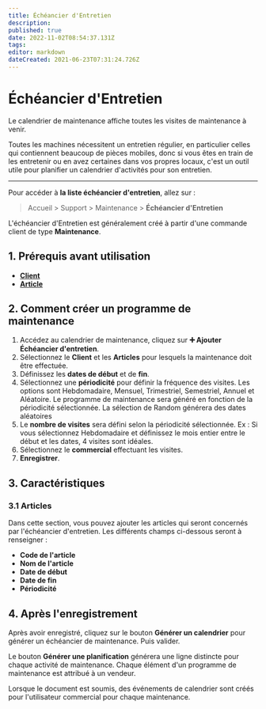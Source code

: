 ```yaml
---
title: Échéancier d'Entretien
description: 
published: true
date: 2022-11-02T08:54:37.131Z
tags: 
editor: markdown
dateCreated: 2021-06-23T07:31:24.726Z
---
```


# Échéancier d'Entretien

Le calendrier de maintenance affiche toutes les visites de maintenance à venir.

Toutes les machines nécessitent un entretien régulier, en particulier celles qui contiennent beaucoup de pièces mobiles, donc si vous êtes en train de les entretenir ou en avez certaines dans vos propres locaux, c'est un outil utile pour planifier un calendrier d'activités pour son entretien.

---

Pour accéder à **la liste échéancier d'entretien**, allez sur :

> Accueil > Support > Maintenance > **Échéancier d'Entretien**

L'échéancier d'Entretien est généralement créé à partir d'une commande client de type **Maintenance**.

## 1. Prérequis avant utilisation

- **[Client](/fr/crm/customer)**
- **[Article](/fr/stocks/item)**

## 2. Comment créer un programme de maintenance

1. Accédez au calendrier de maintenance, cliquez sur **:heavy_plus_sign: Ajouter Échéancier d'entretien**.
2. Sélectionnez le **Client** et les **Articles** pour lesquels la maintenance doit être effectuée.
3. Définissez les **dates de début** et de **fin**.
4. Sélectionnez une **périodicité** pour définir la fréquence des visites. Les options sont Hebdomadaire, Mensuel, Trimestriel, Semestriel, Annuel et Aléatoire. Le programme de maintenance sera généré en fonction de la périodicité sélectionnée. La sélection de Random générera des dates aléatoires
5. Le **nombre de visites** sera défini selon la périodicité sélectionnée. Ex : Si vous sélectionnez Hebdomadaire et définissez le mois entier entre le début et les dates, 4 visites sont idéales.
6. Sélectionnez le **commercial** effectuant les visites.
7. **Enregistrer**.

## 3. Caractéristiques

### 3.1 Articles

Dans cette section, vous pouvez ajouter les articles qui seront concernés par l'échéancier d'entretien. Les différents champs ci-dessous seront à renseigner :

- **Code de l'article**
- **Nom de l'article**
- **Date de début**
- **Date de fin**
- **Périodicité**

## 4. Après l'enregistrement

Après avoir enregistré, cliquez sur le bouton **Générer un calendrier** pour générer un échéancier de maintenance. Puis valider.

Le bouton **Générer une planification** générera une ligne distincte pour chaque activité de maintenance. Chaque élément d'un programme de maintenance est attribué à un vendeur.

Lorsque le document est soumis, des événements de calendrier sont créés pour l'utilisateur commercial pour chaque maintenance.

